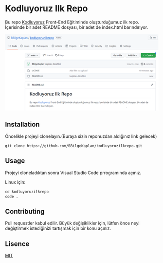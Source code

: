 # Kodluyoruz Ilk Repo

Bu repo [Kodluyoruz](https://kodluyoruz.org) Front-End Eğitiminde oluşturduğumuz ilk repo. İçerisinde bir adet README dosyası, bir adet de index.html barındırıyor.

![](https://github.com/BBilgeKaplan/kodluyoruzilkrepo/blob/main/Ekran%20Al%C4%B1nt%C4%B1s%C4%B1.PNG)


## Installation

Öncelikle projeyi clonelayın.(Buraya sizin reponuzdan aldığınız link gelecek)


```
git clone https://github.com/BBilgeKaplan/kodluyoruzilkrepo.git
```


## Usage


Projeyi cloneladıktan sonra Visual Studio Code prrogramında açınız.

Linux için:


```
cd kodluyoruzilkrepo
code .
```



## Contributing


Pull requestler kabul edilir. Büyük değişiklikler için, lütfen önce neyi değiştirmek istediğinizi tartışmak için bir konu açınız.



## Lisence

[MIT](https://choosealicense.com/licenses/mit/)